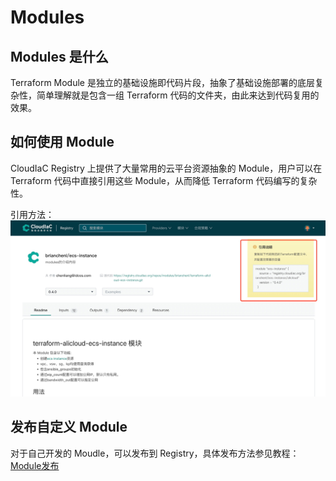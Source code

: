 # Modules

## Modules 是什么
Terraform Module 是独立的基础设施即代码片段，抽象了基础设施部署的底层复杂性，简单理解就是包含一组 Terraform 代码的文件夹，由此来达到代码复用的效果。

## 如何使用 Module
CloudIaC Registry 上提供了大量常用的云平台资源抽象的 Module，用户可以在 Terraform 代码中直接引用这些 Module，从而降低 Terraform 代码编写的复杂性。

引用方法：
![img.png](../images/modules-usage.png)

## 发布自定义 Module
对于自己开发的 Moudle，可以发布到 Registry，具体发布方法参见教程：[Module发布](../cases/module-publish.md)
